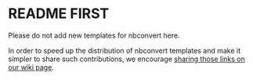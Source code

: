 # README FIRST

Please do not add new templates for nbconvert here.

In order to speed up the distribution of nbconvert templates and make it
simpler to share such contributions, we encourage [sharing those links on our
wiki
page](https://github.com/ipython/ipython/wiki/Cookbook:%20nbconvert%20templates).

